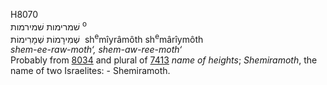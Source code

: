 <body>
  <p>H8070<br>  שׁמרימות    שׁמירמות <sup> o</sup><br> שְׁמִירָמוֹת  שְׁמָרִימוֹת  ‎  sh<sup>e</sup>mı̂yrâmôth  sh<sup>e</sup>mârı̂ymôth  <br><i>shem-ee-raw-moth‘,</i> <i>shem-aw-ree-moth‘ </i><br>Probably from <a href="h8034.htm">8034</a> and plural of <a href="h7413.htm">7413</a>  <i>name</i> <i>of</i> <i>heights</i>; <i>Shemiramoth</i>, the name of two Israelites: - Shemiramoth.<br></p>
 </body>